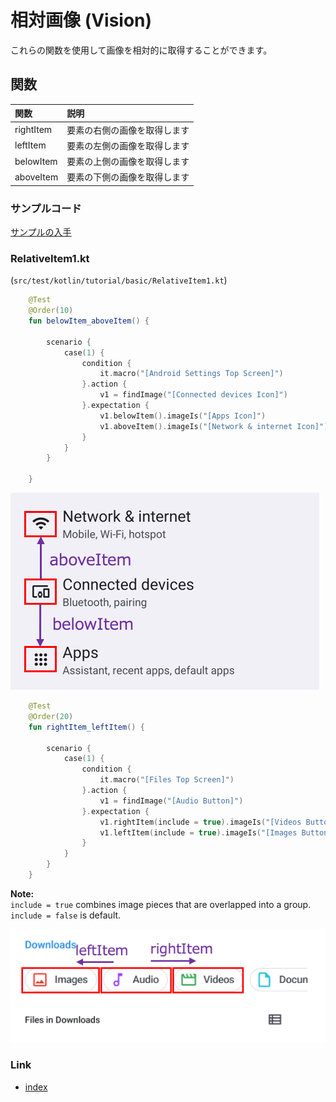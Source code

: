 # 相対画像 (Vision)

これらの関数を使用して画像を相対的に取得することができます。

## 関数

| 関数        | 説明             |
|:----------|:---------------|
| rightItem | 要素の右側の画像を取得します |
| leftItem  | 要素の左側の画像を取得します |
| belowItem | 要素の上側の画像を取得します |
| aboveItem | 要素の下側の画像を取得します |

### サンプルコード

[サンプルの入手](../../../getting_samples_ja.md)

### RelativeItem1.kt

(`src/test/kotlin/tutorial/basic/RelativeItem1.kt`)

```kotlin
    @Test
    @Order(10)
    fun belowItem_aboveItem() {

        scenario {
            case(1) {
                condition {
                    it.macro("[Android Settings Top Screen]")
                }.action {
                    v1 = findImage("[Connected devices Icon]")
                }.expectation {
                    v1.belowItem().imageIs("[Apps Icon]")
                    v1.aboveItem().imageIs("[Network & internet Icon]")
                }
            }
        }

    }
```

![](_images/above_item_below_item.png)

```kotlin
    @Test
    @Order(20)
    fun rightItem_leftItem() {

        scenario {
            case(1) {
                condition {
                    it.macro("[Files Top Screen]")
                }.action {
                    v1 = findImage("[Audio Button]")
                }.expectation {
                    v1.rightItem(include = true).imageIs("[Videos Button]")
                    v1.leftItem(include = true).imageIs("[Images Button]")
                }
            }
        }
    }
```

**Note:**<br>
`include = true` combines image pieces that are overlapped into a group. `include = false` is default.

![](_images/left_item_right_item.png)

### Link

- [index](../../../../index_ja.md)

